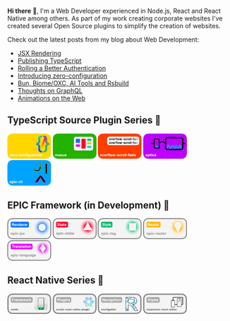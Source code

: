 **Hi there** 👋, I'm a Web Developer experienced in Node.js, React and React Native among others. As part of my work creating corporate websites I've created several Open Source plugins to simplify the creation of websites.

Check out the latest posts from my blog about Web Development:

<!-- BLOG-POST-LIST:START -->
- [JSX Rendering](https://onwebfocus.com/jsx)
- [Publishing TypeScript](https://onwebfocus.com/sourcecode)
- [Rolling a Better Authentication](https://onwebfocus.com/cryptography)
- [Introducing zero-configuration](https://onwebfocus.com/configuration)
- [Bun, Biome/OXC, AI Tools and Rsbuild](https://onwebfocus.com/bun)
- [Thoughts on GraphQL](https://onwebfocus.com/query)
- [Animations on the Web](https://onwebfocus.com/animation)
<!-- BLOG-POST-LIST:END -->

## TypeScript Source Plugin Series 🧪

[<img alt="zero-configuration" width="19.6%" src="https://github.com/tobua/tobua/raw/main/images/zero-configuration.png" />](https://github.com/tobua/zero-configuration)
[<img alt="masua" width="19.6%" src="https://github.com/tobua/tobua/raw/main/images/masua.png" />](https://github.com/tobua/masua)
[<img alt="overflow-scroll-fade" width="19.6%" src="https://github.com/tobua/tobua/raw/main/images/overflow-scroll-fade.png" />](https://github.com/tobua/overflow-scroll-fade)
[<img alt="optica" width="19.6%" src="https://github.com/tobua/tobua/raw/main/images/optica.png" />](https://github.com/tobua/optica)
[<img alt="epic-cli" width="19.6%" src="https://github.com/tobua/tobua/raw/main/images/epic-cli.png" />](https://github.com/tobua/epic-cli)

## EPIC Framework (in Development) 🚧

[<img alt="epic-jsx" width="19.6%" src="https://github.com/tobua/tobua/raw/main/images/epic-jsx.png" />](https://github.com/tobua/epic-jsx)
[<img alt="epic-state" width="19.6%" src="https://github.com/tobua/tobua/raw/main/images/epic-state.png" />](https://github.com/tobua/epic-state)
[<img alt="epic-tag" width="19.6%" src="https://github.com/tobua/tobua/raw/main/images/epic-tag.png" />](https://github.com/tobua/epic-tag)
[<img alt="epic-router" width="19.6%" src="https://github.com/tobua/tobua/raw/main/images/epic-router.png" />](https://github.com/tobua/epic-router)
[<img alt="epic-language" width="19.6%" src="https://github.com/tobua/tobua/raw/main/images/epic-language.png" />](https://github.com/tobua/epic-language)

## React Native Series 📱

[<img alt="numic" width="19.6%" src="https://github.com/tobua/tobua/raw/main/images/numic.png" />](https://github.com/tobua/numic)
[<img alt="create-react-native-plugin" width="19.6%" src="https://github.com/tobua/tobua/raw/main/images/create-react-native-plugin.png" />](https://github.com/tobua/create-react-native-plugin)
[<img alt="reactigation" width="19.6%" src="https://github.com/tobua/tobua/raw/main/images/reactigation.png" />](https://github.com/tobua/reactigation)
[<img alt="responsive-react-native" width="19.6%" src="https://github.com/tobua/tobua/raw/main/images/responsive-react-native.png" />](https://github.com/tobua/responsive-react-native)
